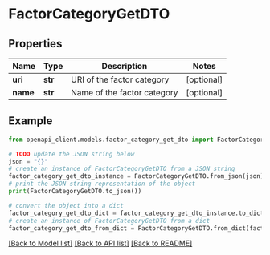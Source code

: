 # FactorCategoryGetDTO


## Properties

Name | Type | Description | Notes
------------ | ------------- | ------------- | -------------
**uri** | **str** | URI of the factor category | [optional] 
**name** | **str** | Name of the factor category | [optional] 

## Example

```python
from openapi_client.models.factor_category_get_dto import FactorCategoryGetDTO

# TODO update the JSON string below
json = "{}"
# create an instance of FactorCategoryGetDTO from a JSON string
factor_category_get_dto_instance = FactorCategoryGetDTO.from_json(json)
# print the JSON string representation of the object
print(FactorCategoryGetDTO.to_json())

# convert the object into a dict
factor_category_get_dto_dict = factor_category_get_dto_instance.to_dict()
# create an instance of FactorCategoryGetDTO from a dict
factor_category_get_dto_from_dict = FactorCategoryGetDTO.from_dict(factor_category_get_dto_dict)
```
[[Back to Model list]](../README.md#documentation-for-models) [[Back to API list]](../README.md#documentation-for-api-endpoints) [[Back to README]](../README.md)


